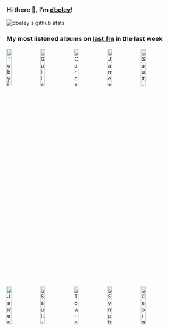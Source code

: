 ### Hi there 👋, I'm [dbeley](https://dbeley.ovh/en)!

![dbeley's github stats](https://github-readme-stats.vercel.app/api?username=dbeley)

### My most listened albums on [last.fm](https://www.last.fm/user/d_beley) in the last week

[<img src='https://lastfm.freetls.fastly.net/i/u/300x300/3e13406e0be3c1428755fab72047f96f.jpg' width='16%' height='16%' alt='Toby Fox - UNDERTALE Soundtrack'>](https://www.last.fm/music/toby%2bfox/undertale%2bsoundtrack)&nbsp;
[<img src='https://lastfm.freetls.fastly.net/i/u/300x300/5c28f1a8eb502e5316fdbcaa1daa7b83.png' width='16%' height='16%' alt='Guillemots - Through The Windowpane'>](https://www.last.fm/music/guillemots/through%2bthe%2bwindowpane)&nbsp;
[<img src='https://lastfm.freetls.fastly.net/i/u/300x300/5ad20942346f48d6b4e7f18d107c4a3b.png' width='16%' height='16%' alt='Carcass - Heartwork'>](https://www.last.fm/music/carcass/heartwork)&nbsp;
[<img src='https://lastfm.freetls.fastly.net/i/u/300x300/56b19871d265474184f106819eed3e58.png' width='16%' height='16%' alt='James - Laid'>](https://www.last.fm/music/james/laid)&nbsp;
[<img src='https://lastfm.freetls.fastly.net/i/u/300x300/8c1f71cb0cb8af2641be8c6aa39dcc6a.jpg' width='16%' height='16%' alt='Sault - 7'>](https://www.last.fm/music/sault/7)&nbsp;
<br>
[<img src='https://lastfm.freetls.fastly.net/i/u/300x300/a1d28bf3e1c5c6f3d6405d6e05911906.jpg' width='16%' height='16%' alt='James - Gold Mother'>](https://www.last.fm/music/james/gold%2bmother)&nbsp;
[<img src='https://lastfm.freetls.fastly.net/i/u/300x300/ebaf50a931e84c5264c1b85408259830.jpg' width='16%' height='16%' alt='Sault - Untitled (Black Is)'>](https://www.last.fm/music/sault/untitled%2b%2528black%2bis%2529)&nbsp;
[<img src='https://lastfm.freetls.fastly.net/i/u/300x300/c52eb3539f0d4029c019dcc6aef4309a.jpg' width='16%' height='16%' alt='Townes Van Zandt - Our Mother the Mountain'>](https://www.last.fm/music/townes%2bvan%2bzandt/our%2bmother%2bthe%2bmountain)&nbsp;
[<img src='https://lastfm.freetls.fastly.net/i/u/300x300/10f2bfed76b75e37d97420b86c0257fc.png' width='16%' height='16%' alt='Symphony X - The Divine Wings Of Tragedy'>](https://www.last.fm/music/symphony%2bx/the%2bdivine%2bwings%2bof%2btragedy)&nbsp;
[<img src='https://lastfm.freetls.fastly.net/i/u/300x300/c4fa07c5ae1b4b18a15a03f6e4ec8bd7.jpg' width='16%' height='16%' alt='Georges Brassens - Les 100 plus belles chansons'>](https://www.last.fm/music/georges%2bbrassens/les%2b100%2bplus%2bbelles%2bchansons)&nbsp;
<br>
